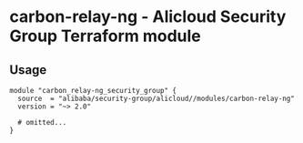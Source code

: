 # carbon-relay-ng - Alicloud Security Group Terraform module

## Usage

```hcl
module "carbon_relay-ng_security_group" {
  source  = "alibaba/security-group/alicloud//modules/carbon-relay-ng"
  version = "~> 2.0"

  # omitted...
}
```

<!-- BEGINNING OF PRE-COMMIT-TERRAFORM DOCS HOOK -->
<!-- END OF PRE-COMMIT-TERRAFORM DOCS HOOK -->
